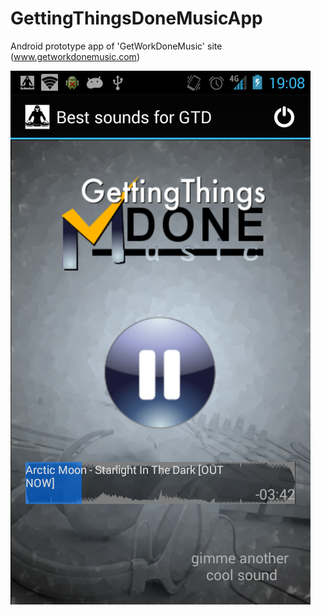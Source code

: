 # GettingThingsDoneMusicApp
Android prototype app of 'GetWorkDoneMusic' site (www.getworkdonemusic.com)

![Screenshot](https://github.com/vfdev-5/GetThingsDoneSoundsApp/blob/master/Screenshot.png)

